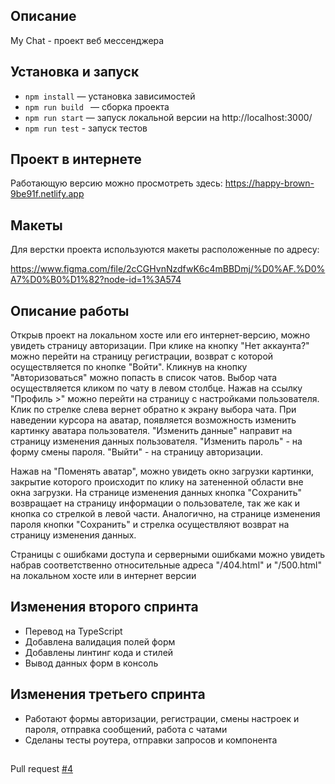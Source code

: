 ## Описание

My Chat - проект веб мессенджера
## Установка и запуск

- `npm install` — установка зависимостей
- `npm run build ` — сборка проекта
- `npm run start` — запуск локальной версии на http://localhost:3000/
- `npm run test` - запуск тестов

## Проект в интернете

Работающую версию можно просмотреть здесь:
https://happy-brown-9be91f.netlify.app

## Макеты

Для верстки проекта используются макеты расположенные по адресу:

https://www.figma.com/file/2cCGHvnNzdfwK6c4mBBDmj/%D0%AF.%D0%A7%D0%B0%D1%82?node-id=1%3A574

## Описание работы

Открыв проект на локальном хосте или его интернет-версию, можно увидеть страницу авторизации.
При клике на кнопку "Нет аккаунта?" можно перейти на страницу регистрации, возврат с которой осуществляется по кнопке "Войти".
Кликнув на кнопку "Авторизоваться" можно попасть в список чатов. Выбор чата осуществляется кликом по чату в левом столбце.
Нажав на ссылку "Профиль >" можно перейти на страницу с настройками пользователя. Клик по стрелке слева вернет обратно к экрану выбора чата.
При наведении курсора на аватар, появляется возможность изменить картинку аватара пользователя.
"Изменить данные" направит на страницу изменения данных пользователя.
"Изменить пароль" - на форму смены пароля.
"Выйти" - на страницу авторизации.

Нажав на "Поменять аватар", можно увидеть окно загрузки картинки, закрытие которого происходит по клику на затененной области вне окна загрузки.
На странице изменения данных кнопка "Сохранить" возвращает на страницу информации о пользователе, так же как и кнопка со стрелкой в левой части.
Аналогично, на странице изменения пароля кнопки "Сохранить" и стрелка осуществляют возврат на страницу изменения данных.

Страницы с ошибками доступа и серверными ошибками можно увидеть набрав соответственно относительные адреса "/404.html" и "/500.html" на локальном хосте или в интернет версии
## Изменения второго спринта

- Перевод на TypeScript
- Добавлена валидация полей форм
- Добавлены линтинг кода и стилей
- Вывод данных форм в консоль

## Изменения третьего спринта

- Работают формы авторизации, регистрации, смены настроек и пароля, отправка сообщений, работа с чатами
- Сделаны тесты роутера, отправки запросов и компонента
##

Pull request
[#4](https://github.com/iGobz/middle.messenger.praktikum.yandex/pull/4)
